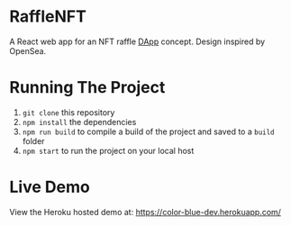 # RaffleNFT
A React web app for an NFT raffle [DApp](https://en.wikipedia.org/wiki/Decentralized_application) concept. Design inspired by OpenSea.

# Running The Project
1. `git clone` this repository 
2. `npm install` the dependencies
3. `npm run build` to compile a build of the project and saved to a `build` folder 
4. `npm start` to run the project on your local host

# Live Demo
View the Heroku hosted demo at: https://color-blue-dev.herokuapp.com/